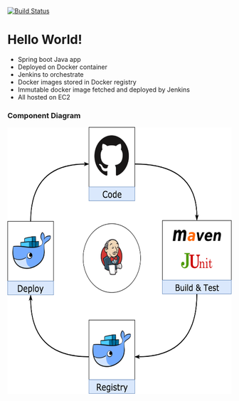 [![Build Status](https://travis-ci.org/REI-Systems/rei-hello-world-spring-boot-docker.svg?branch=master)](https://travis-ci.org/REI-Systems/rei-hello-world-spring-boot-docker)

# Hello World!
* Spring boot Java app
* Deployed on Docker container
* Jenkins to orchestrate 
* Docker images stored in Docker registry
* Immutable docker image fetched and deployed by Jenkins 
* All hosted on EC2

### Component Diagram
<img src="https://github.com/REI-Systems/rei-hello-world-spring-boot-docker/blob/master/docs/hello-world-cicd-v1.png" height="600">

